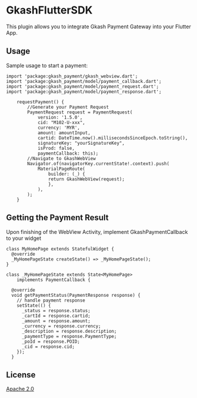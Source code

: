 # GkashFlutterSDK

This plugin allows you to integrate Gkash Payment Gateway into your Flutter App.

## Usage

Sample usage to start a payment:

```
import 'package:gkash_payment/gkash_webview.dart';
import 'package:gkash_payment/model/payment_callback.dart';
import 'package:gkash_payment/model/payment_request.dart';
import 'package:gkash_payment/model/payment_response.dart';

    requestPayment() {
        //Generate your Payment Request
        PaymentRequest request = PaymentRequest(
            version: '1.5.0',
            cid: "M102-U-xxx",
            currency: 'MYR',
            amount: amountInput,
            cartid: DateTime.now().millisecondsSinceEpoch.toString(),
            signatureKey: "yourSignatureKey",
            isProd: false, 
            paymentCallback: this);
        //Navigate to GkashWebView
        Navigator.of(navigatorKey.currentState!.context).push(
            MaterialPageRoute(
                builder: (_) {
                return GkashWebView(request);
                },
            ),
        );
    }
```

## Getting the Payment Result

Upon finishing of the WebView Activity, implement GkashPaymentCallback to your widget

```
class MyHomePage extends StatefulWidget {
  @override
  _MyHomePageState createState() => _MyHomePageState();
}

class _MyHomePageState extends State<MyHomePage>
    implements PaymentCallback {

  @override
  void getPaymentStatus(PaymentResponse response) {
    // handle payment response
    setState(() {
      _status = response.status;
      _cartId = response.cartid;
      _amount = response.amount;
      _currency = response.currency;
      _description = response.description;
      _paymentType = response.PaymentType;
      _poId = response.POID;
      _cid = response.cid;
    });
  }
```

## License
[Apache 2.0](https://choosealicense.com/licenses/apache-2.0/)